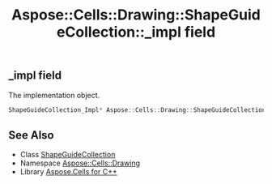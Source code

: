 ﻿---
title: Aspose::Cells::Drawing::ShapeGuideCollection::_impl field
linktitle: _impl
second_title: Aspose.Cells for C++ API Reference
description: 'Aspose::Cells::Drawing::ShapeGuideCollection::_impl field. The implementation object in C++.'
type: docs
weight: 900
url: /cpp/aspose.cells.drawing/shapeguidecollection/_impl/
---
## _impl field


The implementation object.

```cpp
ShapeGuideCollection_Impl* Aspose::Cells::Drawing::ShapeGuideCollection::_impl
```

## See Also

* Class [ShapeGuideCollection](../)
* Namespace [Aspose::Cells::Drawing](../../)
* Library [Aspose.Cells for C++](../../../)
